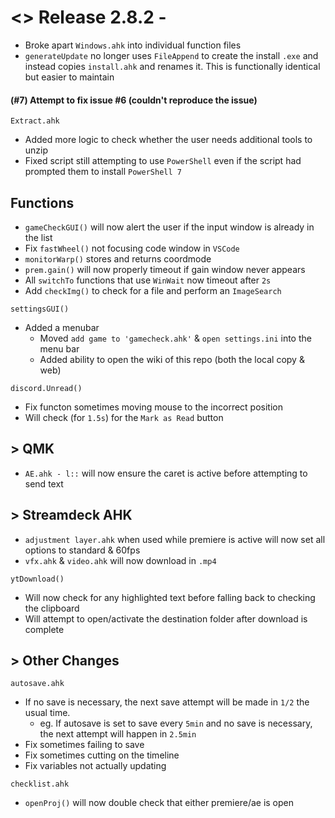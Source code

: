 # <> Release 2.8.2 -
- Broke apart `Windows.ahk` into individual function files
- `generateUpdate` no longer uses `FileAppend` to create the install `.exe` and instead copies `install.ahk` and renames it. This is functionally identical but easier to maintain

#### (#7) Attempt to fix issue #6 (couldn't reproduce the issue)
`Extract.ahk`
- Added more logic to check whether the user needs additional tools to unzip
- Fixed script still attempting to use `PowerShell` even if the script had prompted them to install `PowerShell 7`

## Functions
- `gameCheckGUI()` will now alert the user if the input window is already in the list
- Fix `fastWheel()` not focusing code window in `VSCode`
- `monitorWarp()` stores and returns coordmode
- `prem.gain()` will now properly timeout if gain window never appears
- All `switchTo` functions that use `WinWait` now timeout after `2s`
- Add `checkImg()` to check for a file and perform an `ImageSearch`

`settingsGUI()`
- Added a menubar
    - Moved `add game to 'gamecheck.ahk'` & `open settings.ini` into the menu bar
    - Added ability to open the wiki of this repo (both the local copy & web)

`discord.Unread()`
- Fix functon sometimes moving mouse to the incorrect position
- Will check (for `1.5s`) for the `Mark as Read` button

## > QMK
- `AE.ahk - l::` will now ensure the caret is active before attempting to send text

## > Streamdeck AHK
- `adjustment layer.ahk` when used while premiere is active will now set all options to standard & 60fps
- `vfx.ahk` & `video.ahk` will now download in `.mp4`

`ytDownload()`
- Will now check for any highlighted text before falling back to checking the clipboard
- Will attempt to open/activate the destination folder after download is complete

## > Other Changes

`autosave.ahk`
- If no save is necessary, the next save attempt will be made in `1/2` the usual time.
    - eg. If autosave is set to save every `5min` and no save is necessary, the next attempt will happen in `2.5min`
- Fix sometimes failing to save
- Fix sometimes cutting on the timeline
- Fix variables not actually updating

`checklist.ahk`
- `openProj()` will now double check that either premiere/ae is open